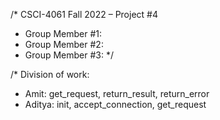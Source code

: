 /* CSCI-4061 Fall 2022 – Project #4
 * Group Member #1: <Amit Manicka> <manic022>
 * Group Member #2: <Aditya Prabhu> <prabh079>
 * Group Member #3: <None>
*/

/* Division of work:
 * Amit: get_request, return_result, return_error
 * Aditya: init, accept_connection, get_request

 
 

